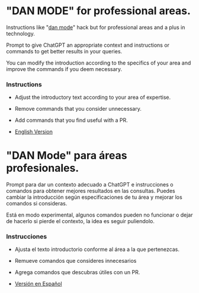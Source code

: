 # "DAN MODE" for professional areas.


Instructions like "[dan mode](https://www.bigbraindaily.com/p/chatgpt-dan-mode)" hack but for professional areas and a plus in technology.

Prompt to give ChatGPT an appropriate context and instructions or commands to get better results in your queries.

You can modify the introduction according to the specifics of your area and improve the commands if you deem necessary.

### Instructions
- Adjust the introductory text according to your area of expertise.
- Remove commands that you consider unnecessary.
- Add commands that you find useful with a PR.

- [English Version](eng.md)

# "DAN Mode" para áreas profesionales.


Prompt para dar un contexto adecuado a ChatGPT e instrucciones o comandos para obtener mejores resultados en las consultas.
Puedes cambiar la introducción según especificaciones de tu área y mejorar los comandos si consideras.

Está en modo experimental, algunos comandos pueden no funcionar o dejar de hacerlo si pierde el contexto, la idea es seguir puliendolo.



### Instrucciones

- Ajusta el texto introductorio conforme al área a la que pertenezcas. 
- Remueve comandos que consideres innecesarios
- Agrega comandos que descubras útiles con un PR.



- [Versión en Español](esp.md)
